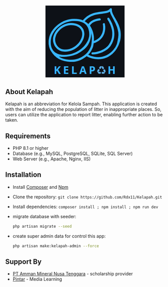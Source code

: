 <p align="center"><a href="https://github.com/Rdx11/Kelapah/tree/master" target="_blank"><img src="public/backend/img/logo3.png" width="250" alt="Laravel Logo"></a></p>

## About Kelapah

Kelapah is an abbreviation for Kelola Sampah. This application is created with the aim of reducing the population of litter in inappropriate places. So, users can utilize the application to report litter, enabling further action to be taken.

## Requirements

- PHP 8.1 or higher
- Database (e.g., MySQL, PostgreSQL, SQLite, SQL Server)
- Web Server (e.g., Apache, Nginx, IIS)

## Installation

* Install [Composer](https://getcomposer.org/download) and [Npm](https://nodejs.org/en/download)
* Clone the repository: `git clone https://github.com/Rdx11/Kelapah.git`
* Install dependencies: `composer install ; npm install ; npm run dev`
* migrate database with seeder:

    ```bash
    php artisan migrate --seed
    ```
* create super admin data for control this app:

    ```bash
    php artisan make:kelapah-admin --force
    ```

## Support By

* [PT Amman Mineral Nusa Tenggara](https://www.amman.co.id/id/) - scholarship provider
* [Pintar](https://pintar.co/) - Media Learning
